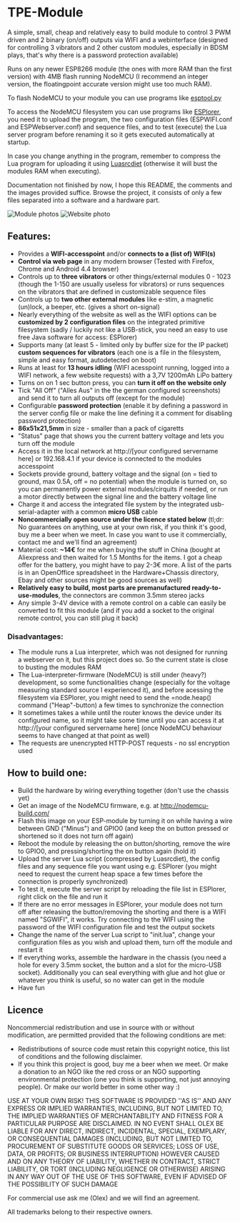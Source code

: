 # TPE-Module
A simple, small, cheap and relatively easy to build module to control 3 PWM driven and 2 binary (on/off) outputs via WIFI and a webinterface (designed for controlling 3 vibrators and 2 other custom modules, especially in BDSM plays, that's why there is a password protection available)

Runs on any newer ESP8266 module (the ones with more RAM than the first version) with 4MB flash running NodeMCU (I recommend an integer version, the floatingpoint accurate version might use too much RAM).

To flash NodeMCU to your module you can use programs like [esptool.py](https://github.com/themadinventor/esptool/blob/master/esptool.py)

To access the NodeMCU filesystem you can use programs like [ESPlorer](http://esp8266.ru/esplorer/), you need it to upload the program, the two configuration files (ESPWIFI.conf and ESPWebserver.conf) and sequence files, and to test (execute) the Lua server program before renaming it so it gets executed automatically at startup.

In case you change anything in the program, remember to compress the Lua program for uploading it using [Luasrcdiet](http://esp8266.ru/esplorer/) (otherwise it will bust the modules RAM when executing).

Documentation not finished by now, I hope this README, the comments and the images provided suffice. Browse the project, it consists of only a few files separated into a software and a hardware part.

![Module photos](https://github.com/OlexOlex/TPE-Module/blob/master/Hardware%2BChassis/Pictures/IMG_20160630_033513.jpg)
![Website photo](https://github.com/OlexOlex/TPE-Module/blob/master/Software/Pictures/German_website_v1.0/Hauptseite_post_Einstellungen.png)

## Features:
* Provides a **WIFI-accesspoint** and/or **connects to a (list of) WIFI(s)**
* **Control via web page** in any modern browser (Tested with Firefox, Chrome and Android 4.4 browser)
* Controls up to **three vibrators** or other things/external modules 0 - 1023 (though the  1-150 are usually useless for vibrators) or runs sequences on the vibrators that are defined in customizable sequence files
* Controls up to **two other external modules** like e-stim, a magnetic (un)lock, a beeper, etc. (gives a short on-signal)
* Nearly everything of the website as well as the WIFI options can be **customized by 2 configuration files** on the integrated primitive filesystem (sadly / luckily not like a USB-stick, you need an easy to use free Java software for access: ESPlorer) 
* Supports many (at least 5 - limited only by buffer size for the IP packet) **custom sequences for vibrators** (each one is a file in the filesystem, simple and easy format, autodetected on boot)
* Runs at least for **13 hours idling** (WIFI acesspoint running, logged into a WIFI network, a few website requests) with a 3,7V 1200mAh LiPo battery
* Turns on on 1 sec button press, you can **turn it off on the website only**
* Tick "All Off" ("Alles Aus" in the the german configured screenshots) and send it to turn all outputs off (except for the module)
* Configurable **password protection** (enable it by defining a password in the server config file or make the line defining it a comment for disabling password protection)
* **86x51x21,5mm** in size - smaller than a pack of cigaretts
* "Status" page that shows you the current battery voltage and lets you turn off the module
* Access it in the local network at http://[your configured servername here] or 192.168.4.1 if your device is connected to the modules accesspoint
* Sockets provide ground, battery voltage and the signal (on = tied to ground, max 0.5A, off = no potential) when the module is turned on, so you can permanently power external modules/cirquits if needed, or run a motor directly between the signal line and the battery voltage line
* Charge it and access the integrated file system by the integrated usb-serial-adapter with a common **micro USB** cable
* **Noncommercially open source under the licence stated below** (tl;dr: No guarantees on anything, use at your own risk, if you think it's good, buy me a beer when we meet. In case you want to use it commercially, contact me and we'll find an agreement)
* Material cost: **~14€** for me when buying the stuff in China (bought at Aliexpress and then waited for 1.5 Months for the items. I got a cheap offer for the battery, you might have to pay 2-3€ more. A list of the parts is in an OpenOffice spreadsheet in the Hardware+Chassis directory, Ebay and other sources might be good sources as well)
* **Relatively easy to build, most parts are premanufactured ready-to-use-modules**, the connectors are common 3.5mm stereo jacks
* Any simple 3-4V device with a remote control on a cable can easily be converted to fit this module (and if you add a socket to the original remote control, you can still plug it back)

### Disadvantages:
* The module runs a Lua interpreter, which was not designed for running a webserver on it, but this project does so. So the current state is close to busting the modules RAM
* The Lua-interpreter-firmware (NodeMCU) is still under (heavy?) development, so some functionalities change (especially for the voltage measuring standard source I experienced it), and before acessing the filesystem via ESPlorer, you might need to send the =node.heap() command ("Heap"-button) a few times to synchronize the connection
* It sometimes takes a while until the router knows the device under its configured name, so it might take some time until you can access it at http://[your configured servername here] (once NodeMCU behaviour seems to have changed at that point as well)
* The requests are unencrypted HTTP-POST requests - no ssl encryption used

## How to build one:
* Build the hardware by wiring everything together (don't use the chassis yet)
* Get an image of the NodeMCU firmware, e.g. at http://nodemcu-build.com/
* Flash this image on your ESP-module by turning it on while having a wire between GND ("Minus") and GPIO0 (and keep the on button pressed or shortened so it does not turn off again)
* Reboot the module by releasing the on button/shorting, remove the wire to GPIO0, and pressing/shorting the on button again (hold it)
* Upload the server Lua script (compressed by Luasrcdiet), the config files and any sequence file you want using e.g. ESPlorer (you might need to request the current heap space a few times before the connection is properly synchronized)
* To test it, execute the server script by reloading the file list in ESPlorer, right click on the file and run it
* If there are no error messages in ESPlorer, your module does not turn off after releasing the button/removing the shorting and there is a WIFI named "SGWIFI", it works. Try connecting to the WIFI using the password of the WIFI configuration file and test the output sockets
* Change the name of the server Lua script to "init.lua", change your configuration files as you wish and upload them, turn off the module and restart it
* If everything works, assemble the hardware in the chassis (you need a hole for every 3.5mm socket, the button and a slot for the micro-USB socket). Additionally you can seal everything with glue and hot glue or whatever you think is useful, so no water can get in the module
* Have fun


## Licence

Noncommercial redistribution and use in source with or without modification, are permitted provided that the following conditions are met:
* Redistributions of source code must retain this copyright notice, this list of conditions and the following disclaimer.
* If you think this project is good, buy me a beer when we meet. Or make a donation to an NGO like the red cross or an NGO supporting environmental protection (one you think is supporting, not just annoying people). Or make our world better in some other way :)

USE AT YOUR OWN RISK! THIS SOFTWARE IS PROVIDED ''AS IS'' AND ANY EXPRESS OR IMPLIED WARRANTIES, INCLUDING, BUT NOT LIMITED TO, THE IMPLIED WARRANTIES OF MERCHANTABILITY AND FITNESS FOR A PARTICULAR PURPOSE ARE DISCLAIMED. IN NO EVENT SHALL OLEX BE LIABLE FOR ANY DIRECT, INDIRECT, INCIDENTAL, SPECIAL, EXEMPLARY, OR CONSEQUENTIAL DAMAGES (INCLUDING, BUT NOT LIMITED TO, PROCUREMENT OF SUBSTITUTE GOODS OR SERVICES; LOSS OF USE, DATA, OR PROFITS; OR BUSINESS INTERRUPTION) HOWEVER CAUSED AND ON ANY THEORY OF LIABILITY, WHETHER IN CONTRACT, STRICT LIABILITY, OR TORT (INCLUDING NEGLIGENCE OR OTHERWISE) ARISING IN ANY WAY OUT OF THE USE OF THIS SOFTWARE, EVEN IF ADVISED OF THE POSSIBILITY OF SUCH DAMAGE

For commercial use ask me (Olex) and we will find an agreement.

All trademarks belong to their respective owners.
